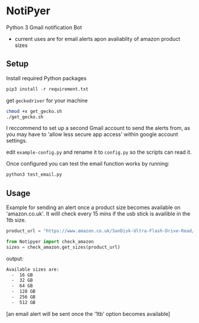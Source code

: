 # NotiPyer
Python 3 Gmail notification Bot 
  - current uses are for email alerts apon avaliablity of amazon product sizes
  
## Setup
Install required Python packages
```py
pip3 install -r requirement.txt
```
get `geckodriver` for your machine
```bash
chmod +x get_gecko.sh
./get_gecko.sh
```
I reccommend to set up a second Gmail account to send the alerts from, as you may have to 'allow less secure app access' within google account settings.  

edit `example-config.py` and rename it to `config.py` so the scripts can read it.

Once configured you can test the email function works by running:
```bash
python3 test_email.py
```

## Usage
Example for sending an alert once a product size becomes available on 'amazon.co.uk'.
It willl check every 15 mins if the usb stick is availible in the 1tb size.

```py
product_url = "https://www.amazon.co.uk/SanDisk-Ultra-Flash-Drive-Read/dp/B083ZS4HYD/ref=psdc_430554031_t1_B07NS1Y9K3?th=1"

from Notipyer import check_amazon
sizes = check_amazon.get_sizes(product_url)
```
output:
```bash
Available sizes are:
  -  16 GB
  -  32 GB
  -  64 GB
  -  128 GB
  -  256 GB
  -  512 GB
  ```
[an email alert will be sent once the '1tb' option becomes available]
